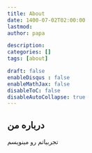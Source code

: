 ```yaml
---
title: About
date: 1400-07-02T02:00:00
lastmod: 
author: papa

description: 
categories: []
tags: [about]

draft: false
enableDisqus : false
enableMathJax: false
disableToC: false
disableAutoCollapse: true
---
```


## درباره من

تجربیاتم رو مینویسم